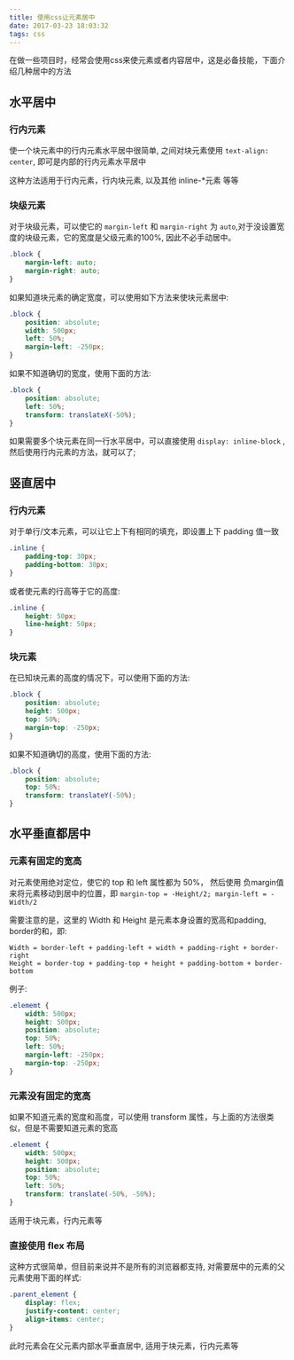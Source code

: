 ```yaml
---
title: 使用css让元素居中
date: 2017-03-23 18:03:32
tags: css
---
```


在做一些项目时，经常会使用css来使元素或者内容居中，这是必备技能，下面介绍几种居中的方法

## 水平居中

### 行内元素

使一个块元素中的行内元素水平居中很简单, 之间对块元素使用 `text-align: center`, 即可是内部的行内元素水平居中

这种方法适用于行内元素，行内块元素, 以及其他 inline-*元素 等等

### 块级元素

对于块级元素，可以使它的 `margin-left` 和 `margin-right` 为 `auto`,对于没设置宽度的块级元素，它的宽度是父级元素的100%, 因此不必手动居中。

```css
.block {
	margin-left: auto;
	margin-right: auto;
}
```


如果知道块元素的确定宽度，可以使用如下方法来使块元素居中:

```css
.block {
	position: absolute;
	width: 500px;
	left: 50%;
	margin-left: -250px;
}
```

如果不知道确切的宽度，使用下面的方法:

```css
.block {
	position: absolute;
	left: 50%;
	transform: translateX(-50%);
}
```

如果需要多个块元素在同一行水平居中，可以直接使用 `display: inline-block` , 然后使用行内元素的方法，就可以了;

## 竖直居中

### 行内元素

对于单行/文本元素，可以让它上下有相同的填充，即设置上下 padding 值一致

```css
.inline {
	padding-top: 30px;
	padding-bottom: 30px;
}
```

或者使元素的行高等于它的高度:

```css
.inline {
	height: 50px;
	line-height: 50px;
}
```

### 块元素

在已知块元素的高度的情况下，可以使用下面的方法:

```css
.block {
	position: absolute;
	height: 500px;	
	top: 50%;
	margin-top: -250px;
}
```
如果不知道确切的高度，使用下面的方法:

```css
.block {
	position: absolute;
	top: 50%;
	transform: translateY(-50%);
}
```

## 水平垂直都居中

### 元素有固定的宽高

对元素使用绝对定位，使它的 top 和 left 属性都为 50%， 然后使用 负margin值来将元素移动到居中的位置，即 `margin-top = -Height/2; margin-left = -Width/2`

需要注意的是，这里的 Width 和 Height 是元素本身设置的宽高和padding, border的和，即:

```
Width = border-left + padding-left + width + padding-right + border-right
Height = border-top + padding-top + height + padding-bottom + border-bottom
```

例子:

```css
.elememt {
	width: 500px;
	height: 500px;
	position: absolute;
	top: 50%;
	left: 50%;
	margin-left: -250px;
	margin-top: -250px;
}
```

### 元素没有固定的宽高

如果不知道元素的宽度和高度，可以使用 transform 属性，与上面的方法很类似，但是不需要知道元素的宽高

```css
.elememt {
	width: 500px;
	height: 500px;
	position: absolute;
	top: 50%;
	left: 50%;
	transform: translate(-50%, -50%);
}
```

适用于块元素，行内元素等


### 直接使用 flex 布局

这种方式很简单，但目前来说并不是所有的浏览器都支持, 对需要居中的元素的父元素使用下面的样式:

```css
.parent_element {
	display: flex;
	justify-content: center;
	align-items: center;
}
```

此时元素会在父元素内部水平垂直居中, 适用于块元素，行内元素等
